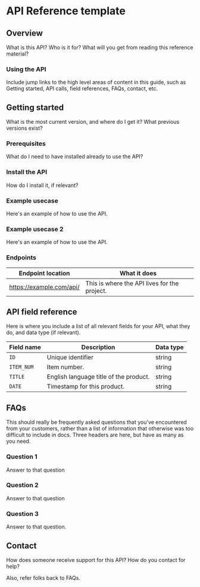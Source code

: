 # API Reference template

## Overview

What is this API? Who is it for? What will you get from reading this reference material?

### Using the API

Include jump links to the high level areas of content in this guide, such as Getting started, API calls, field references, FAQs, contact, etc.

## Getting started

What is the most current version, and where do I get it? What previous versions exist?

### Prerequisites

What do I need to have installed already to use the API?

### Install the API

How do I install it, if relevant?

### Example usecase

Here's an example of how to use the API.

### Example usecase 2

Here's an example of how to use the API.

### Endpoints

| Endpoint location | What it does |
| --- | --- |
| https://example.com/api/ | This is where the API lives for the project. |

## API field reference 

Here is where you include a list of all relevant fields for your API, what they do, and data type (if relevant).

| Field name | Description | Data type |
| ---- | ---- | ---- |
| `ID` | Unique identifier | string |
| `ITEM_NUM` | Item number. | string |
| `TITLE` | English language title of the product. | string |
| `DATE` | Timestamp for this product. | string |

## FAQs

This should really be frequently asked questions that you've encountered from your customers, rather than a list of information that otherwise was too difficult to include in docs. Three headers are here, but have as many as you need.

### Question 1

Answer to that question

### Question 2

Answer to that question

### Question 3

Answer to that question.

## Contact

How does someone receive support for this API? How do you contact for help?

Also, refer folks back to FAQs.

